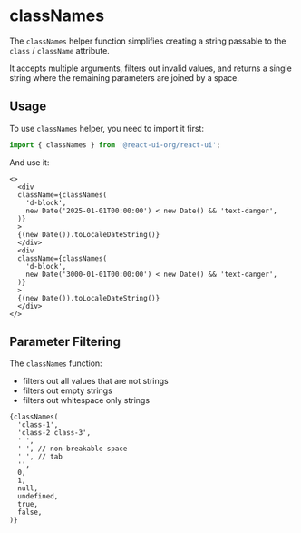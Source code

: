 # classNames

The `classNames` helper function simplifies creating a string passable to
the `class` / `className` attribute.

It accepts multiple arguments, filters out invalid values, and returns a single
string where the remaining parameters are joined by a space.

## Usage

To use `classNames` helper, you need to import it first:

```js
import { classNames } from '@react-ui-org/react-ui';
```

And use it:

```docoff-react-preview
<>
  <div
  className={classNames(
    'd-block',
    new Date('2025-01-01T00:00:00') < new Date() && 'text-danger',
  )}
  >
  {(new Date()).toLocaleDateString()}
  </div>
  <div
  className={classNames(
    'd-block',
    new Date('3000-01-01T00:00:00') < new Date() && 'text-danger',
  )}
  >
  {(new Date()).toLocaleDateString()}
  </div>
</>
```

## Parameter Filtering

The `classNames` function:

* filters out all values that are not strings
* filters out empty strings
* filters out whitespace only strings

<!-- markdownlint-disable MD010 -->
```docoff-react-preview
{classNames(
  'class-1',
  'class-2 class-3',
  ' ',
  ' ', // non-breakable space
  '	', // tab
  '',
  0,
  1,
  null,
  undefined,
  true,
  false,
)}
```
<!-- markdownlint-enable MD010 -->
